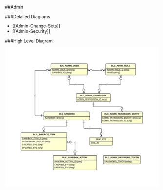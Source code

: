 ##Admin

###Detailed Diagrams
- [[Admin-Change-Sets]]
- [[Admin-Security]]

###High Level Diagram

![Catalog High Level](images/dataModel/AdminHighLevelERD.png)